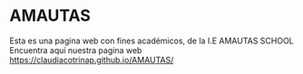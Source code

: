 # AMAUTAS
Esta es una pagina web con fines académicos, de la I.E AMAUTAS SCHOOL
Encuentra aquí nuestra pagina web https://claudiacotrinap.github.io/AMAUTAS/

